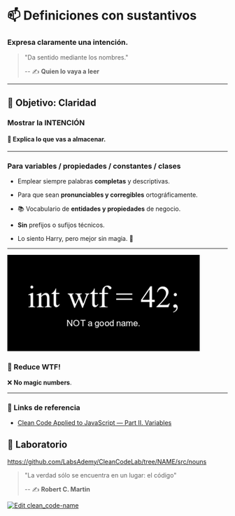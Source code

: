 # 📫 Definiciones con sustantivos

### Expresa claramente una intención.

> "Da sentido mediante los nombres."
>
> -- ✍️ **Quien lo vaya a leer**

---

## 🌄 Objetivo: Claridad

### Mostrar la INTENCIÓN

#### 🏬 Explica lo que vas a almacenar.

---

### Para variables / propiedades / constantes / clases

- Emplear siempre palabras **completas** y descriptivas.

- Para que sean **pronunciables y corregibles** ortográficamente.

- 📚 Vocabulario de **entidades y propiedades** de negocio.

- **Sin** prefijos o sufijos técnicos.

- Lo siento Harry, pero mejor sin magia. 🧙

---

![wtf-naming](https://github.com/BitAdemy/CleanCode/raw/NAME/assets/naming.png)

### 🔮 Reduce WTF!

❌ **No magic numbers**.

---

### 🔗 Links de referencia

- [Clean Code Applied to JavaScript — Part II. Variables](https://dev.to/carlillo/clean-code-applied-to-javascript-part-ii-variables-pc)


## 📝 Laboratorio

https://github.com/LabsAdemy/CleanCodeLab/tree/NAME/src/nouns

> "La verdad sólo se encuentra en un lugar: el código"
>
> -- ✍️ **Robert C. Martin**

[![Edit clean_code-name](https://codesandbox.io/static/img/play-codesandbox.svg)](https://codesandbox.io/s/cleancode-names-9r32n?fontsize=14&hidenavigation=1&theme=dark)
